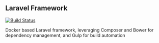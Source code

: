 ## Laravel Framework

[![Build Status](http://drone.mikefarrow.co.uk/api/badge/github.com/weyforth/laravel-framework/status.svg?branch=master)](http://drone.mikefarrow.co.uk/github.com/weyforth/laravel-framework)

Docker based Laravel framework, leveraging Composer and Bower for dependency management, and Gulp for build automation
